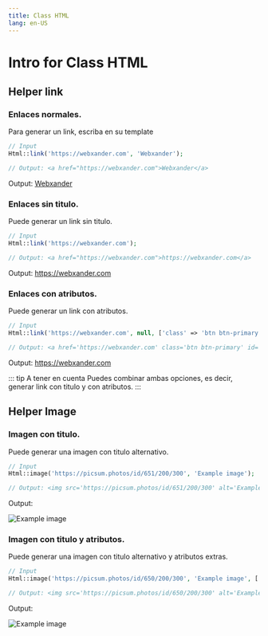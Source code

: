```yaml
---
title: Class HTML
lang: en-US
---
```


# Intro for Class HTML

## Helper link

### Enlaces normales.
Para generar un link, escriba en su template

``` php
// Input
Html::link('https://webxander.com', 'Webxander');

// Output: <a href="https://webxander.com">Webxander</a>
```
Output: <a href="https://webxander.com">Webxander</a>

### Enlaces sin titulo.

Puede generar un link sin titulo.

``` php
// Input
Html::link('https://webxander.com');

// Output: <a href="https://webxander.com">https://webxander.com</a>
```
Output: <a href="https://webxander.com">https://webxander.com</a>

### Enlaces con atributos.

Puede generar un link con atributos.

``` php
// Input
Html::link('https://webxander.com', null, ['class' => 'btn btn-primary', 'id' => 'link']);

// Output: <a href='https://webxander.com' class='btn btn-primary' id='link'>https://webxander.com</a>
```
Output: <a href='https://webxander.com' class='btn btn-primary' id='link'>https://webxander.com</a>

::: tip A tener en cuenta
Puedes combinar ambas opciones, es decir, generar link con titulo y con atributos.
:::

## Helper Image

### Imagen con titulo.

Puede generar una imagen con titulo alternativo.

``` php
// Input
Html::image('https://picsum.photos/id/651/200/300', 'Example image');

// Output: <img src='https://picsum.photos/id/651/200/300' alt='Example image'/>
```
Output: 

<img src='https://picsum.photos/id/651/200/300' alt='Example image'/>

### Imagen con titulo y atributos.

Puede generar una imagen con titulo alternativo y atributos extras.

``` php
// Input
Html::image('https://picsum.photos/id/650/200/300', 'Example image', ['class' => 'img-thumbnail', 'id' => 'image']);

// Output: <img src='https://picsum.photos/id/650/200/300' alt='Example image' class='img-thumbnail' id='image'/>
```
Output: 

<img src='https://picsum.photos/id/650/200/300' alt='Example image' class='img-thumbnail' id='image'/>